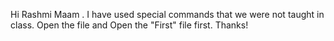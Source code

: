 Hi Rashmi Maam . I have used special commands that we were not taught in class. Open the file and Open the "First" file first. Thanks!
